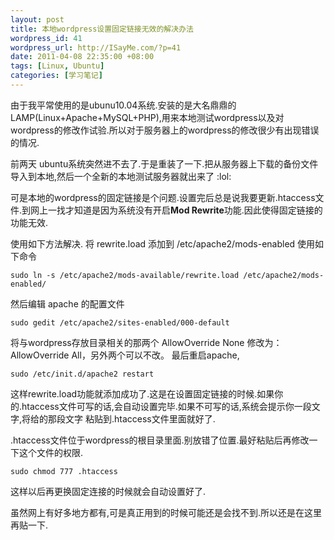 ```yaml
--- 
layout: post
title: 本地wordpress设置固定链接无效的解决办法
wordpress_id: 41
wordpress_url: http://ISayMe.com/?p=41
date: 2011-04-08 22:35:00 +08:00
tags: [Linux, Ubuntu]
categories: [学习笔记]
---
```

由于我平常使用的是ubunu10.04系统.安装的是大名鼎鼎的LAMP(Linux+Apache+MySQL+PHP),用来本地测试wordpress以及对wordpress的修改作试验.所以对于服务器上的wordpress的修改很少有出现错误的情况.

前两天 ubuntu系统突然进不去了.于是重装了一下.把从服务器上下载的备份文件导入到本地,然后一个全新的本地测试服务器就出来了 :lol: 

可是本地的wordpress的固定链接是个问题.设置完后总是说我要更新.htaccess文件.到网上一找才知道是因为系统没有开启**Mod Rewrite**功能.因此使得固定链接的功能无效.

使用如下方法解决.
将 rewrite.load 添加到 /etc/apache2/mods-enabled
使用如下命令

    sudo ln -s /etc/apache2/mods-available/rewrite.load /etc/apache2/mods-enabled/

然后编辑 apache 的配置文件

    sudo gedit /etc/apache2/sites-enabled/000-default 

将与wordpress存放目录相关的那两个 AllowOverride None 修改为：AllowOverride All，另外两个可以不改。
最后重启apache,

    sudo /etc/init.d/apache2 restart

这样rewrite.load功能就添加成功了.这是在设置固定链接的时候.如果你的.htaccess文件可写的话,会自动设置完毕.如果不可写的话,系统会提示你一段文字,将给的那段文字 粘贴到.htaccess文件里面就好了.

.htaccess文件位于wordpress的根目录里面.别放错了位置.最好粘贴后再修改一下这个文件的权限.

    sudo chmod 777 .htaccess

这样以后再更换固定连接的时候就会自动设置好了.

虽然网上有好多地方都有,可是真正用到的时候可能还是会找不到.所以还是在这里再贴一下.
